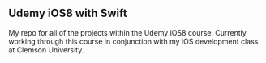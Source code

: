 ## Udemy iOS8 with Swift

My repo for all of the projects within the Udemy iOS8 course. Currently working through this course in conjunction with my iOS development class at Clemson University. 
